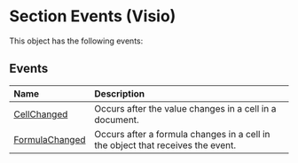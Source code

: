 
# Section Events (Visio)
This object has the following events:

## Events



|**Name**|**Description**|
|:-----|:-----|
|[CellChanged](0cc2d659-ac37-9a2e-38de-e5b915d19366.md)|Occurs after the value changes in a cell in a document.|
|[FormulaChanged](809b79cb-f9b1-cd6c-ad9f-3f74bff6f5ee.md)|Occurs after a formula changes in a cell in the object that receives the event.|
